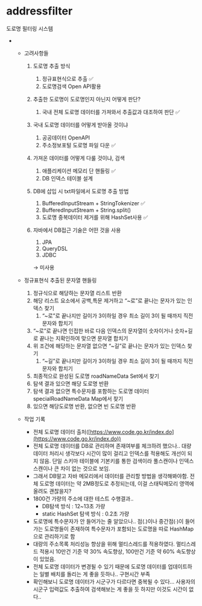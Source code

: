 # addressfilter
도로명 필터링 시스템

- 
    - 고려사항들
        1. 도로명 추출 방식
            1. 정규표현식으로 추출 ✅
            2. 도로명검색 Open API활용
        2. 추출한 도로명이 도로명인지 아닌지 어떻게 판단?
            1. 국내 전체 도로명 데이터를 가져와서 추출값과 대조하여 판단 ✅
        3. 국내 도로명 데이터를 어떻게 받아올 것이냐
            1. 공공데이터 OpenAPI
            2. 주소정보포털 도로명 파일 다운 ✅
        4. 가져온 데이터를 어떻게 다룰 것이냐, 검색
            1. 애플리케이션 메모리 단 핸들링 ✅
            2. DB 인덱스 테이블 설계
        5. DB에 삽입 시 txt파일에서 도로명 추출 방법
            1. BufferedInputStream + StringTokenizer ✅
            2. BufferedInputStream + String.split()
            3. 도로명 중복데이터 제거를 위해 HashSet사용 ✅
        6. 자바에서 DB접근 기술은 어떤 것을 사용
            1. JPA
            2. QueryDSL
            3. JDBC
            
            → 미사용
            
    - 정규표현식 추출된 문자열 핸들링
        1. 정규식으로 해당하는 문자열 리스트 반환
        2. 해당 리스트 요소에서 공백,특문 제거하고 “~로”로 끝나는 문자가 있는 인덱스 찾기
            1. “~로”로 끝나지만 길이가 3이하일 경우 최소 길이 3이 될 때까지 직전 문자와 합치기
        3. “~로”로 끝나면 인접한 바로 다음 인덱스의 문자열이 숫자이거나 숫자+길로 끝나는 지확인하여 맞으면 문자열 합치기
        4. 위 조건에 해당하는 문자열 없으면 “~길”로 끝나는 문자가 있는 인덱스 찾기
            1. “~길”로 끝나지만 길이가 3이하일 경우 최소 길이 3이 될 때까지 직전 문자와 합치기
        5. 최종적으로 완성된 도로명 roadNameData Set에서 찾기
        6. 탐색 결과 있으면 해당 도로명 반환
        7. 탐색 결과 없으면 특수문자를 포함하는 도로명 데이터 specialRoadNameData Map에서 찾기
        8. 있으면 해당도로명 반환, 없으면 빈 도로명 반환
    - 작업 기록
        - 전체 도로명 데이터 출처([https://www.code.go.kr/index.do](https://www.code.go.kr/index.do))
        - 전체 도로명 데이터를 DB로 관리하며 존재여부를 체크하려 했으나.. 대량 데이터 처리시 생각보다 시간이 많이 걸리고 인덱스를 적용해도 개선이 되지 않음. 단일 스키마 테이블에 기본키를 통한 검색이라 풀스캔이나 인덱스 스캔이나 큰 차이 없는 것으로 보임.
        - 그래서 DB말고 자바 메모리에서 데이터를 관리할 방법을 생각해봐야함. 전체 도로명 데이터는 약 2MB정도로 추정되는데, 이걸 스태틱메모리 영역에 올려도 괜찮을지?
        - 1800건 가량의 주소에 대한 테스트 수행결과..
            - DB탐색 방식 : 12~13초 가량
            - static HashSet 탐색 방식 : 0.2초 가량
        - 도로명에 특수문자가 안 들어가는 줄 알았으나.. 점(.)이나 중간점(∙)이 들어가는 도로명들이 존재하여 특수문자가 포함되는 도로명을 따로 HashMap으로 관리하기로 함
        - 대량의 주소목록 처리성능 향상을 위해 멀티스레드를 적용하였다. 멀티스레드 적용시 10만건 기준 약 30% 속도향상, 100만건 기준 약 60% 속도향상이 있었음.
        - 전체 도로명 데이터가 변경될 수 있기 때문에 도로명 데이터를 업데이트하는 일별 배치를 돌리는 게 좋을 듯하나.. 구현시간 부족
        - 확인해보니 도로명 데이터가 시군구가 다르다면 중복될 수 있다… 사용자의 시군구 입력값도 추출하여 검색해보는 게 좋을 듯 하지만 이것도 시간이 없다..
